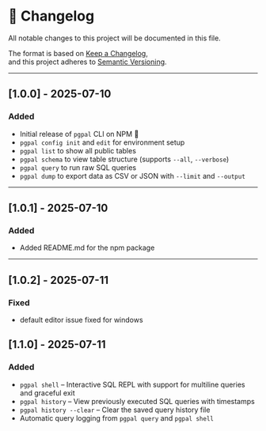 # 📜 Changelog

All notable changes to this project will be documented in this file.

The format is based on [Keep a Changelog](https://keepachangelog.com/en/1.0.0/),  
and this project adheres to [Semantic Versioning](https://semver.org/).

---

## [1.0.0] - 2025-07-10

### Added
- Initial release of `pgpal` CLI on NPM 🎉
- `pgpal config init` and `edit` for environment setup
- `pgpal list` to show all public tables
- `pgpal schema` to view table structure (supports `--all`, `--verbose`)
- `pgpal query` to run raw SQL queries
- `pgpal dump` to export data as CSV or JSON with `--limit` and `--output`

---
## [1.0.1] - 2025-07-10

### Added
- Added README.md for the npm package 
---
## [1.0.2] - 2025-07-11

### Fixed
- default editor issue fixed for windows 

## [1.1.0] - 2025-07-11

### Added
- `pgpal shell` – Interactive SQL REPL with support for multiline queries and graceful exit
- `pgpal history` – View previously executed SQL queries with timestamps
- `pgpal history --clear` – Clear the saved query history file
- Automatic query logging from `pgpal query` and `pgpal shell`

